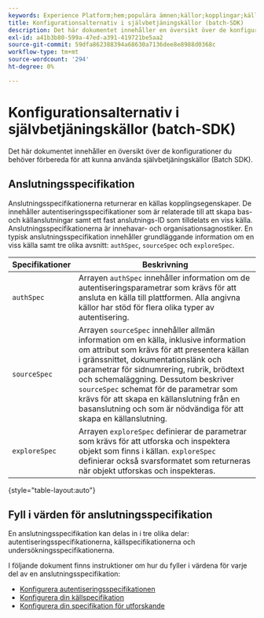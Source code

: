 ```yaml
---
keywords: Experience Platform;hem;populära ämnen;källor;kopplingar;källkopplingar;källor sdk;sdk;SDK
title: Konfigurationsalternativ i självbetjäningskällor (batch-SDK)
description: Det här dokumentet innehåller en översikt över de konfigurationer du behöver förbereda för att kunna använda självbetjäningskällor (Batch SDK).
exl-id: a41b3b80-599a-47ed-a391-419721be5aa2
source-git-commit: 59dfa862388394a68630a7136dee8e8988d0368c
workflow-type: tm+mt
source-wordcount: '294'
ht-degree: 0%

---
```


# Konfigurationsalternativ i självbetjäningskällor (batch-SDK)

Det här dokumentet innehåller en översikt över de konfigurationer du behöver förbereda för att kunna använda självbetjäningskällor (Batch SDK).

## Anslutningsspecifikation

Anslutningsspecifikationerna returnerar en källas kopplingsegenskaper. De innehåller autentiseringsspecifikationer som är relaterade till att skapa bas- och källanslutningar samt ett fast anslutnings-ID som tilldelats en viss källa. Anslutningsspecifikationerna är innehavar- och organisationsagnostiker. En typisk anslutningsspecifikation innehåller grundläggande information om en viss källa samt tre olika avsnitt: `authSpec`, `sourceSpec` och `exploreSpec`.

| Specifikationer | Beskrivning |
| --- | --- |
| `authSpec` | Arrayen `authSpec` innehåller information om de autentiseringsparametrar som krävs för att ansluta en källa till plattformen. Alla angivna källor har stöd för flera olika typer av autentisering. |
| `sourceSpec` | Arrayen `sourceSpec` innehåller allmän information om en källa, inklusive information om attribut som krävs för att presentera källan i gränssnittet, dokumentationslänk och parametrar för sidnumrering, rubrik, brödtext och schemaläggning. Dessutom beskriver `sourceSpec` schemat för de parametrar som krävs för att skapa en källanslutning från en basanslutning och som är nödvändiga för att skapa en källanslutning. |
| `exploreSpec` | Arrayen `exploreSpec` definierar de parametrar som krävs för att utforska och inspektera objekt som finns i källan. `exploreSpec` definierar också svarsformatet som returneras när objekt utforskas och inspekteras. |

{style="table-layout:auto"}

## Fyll i värden för anslutningsspecifikation

En anslutningsspecifikation kan delas in i tre olika delar: autentiseringsspecifikationerna, källspecifikationerna och undersökningsspecifikationerna.

I följande dokument finns instruktioner om hur du fyller i värdena för varje del av en anslutningsspecifikation:

* [Konfigurera autentiseringsspecifikationen](./authspec.md)
* [Konfigurera din källspecifikation](./sourcespec.md)
* [Konfigurera din specifikation för utforskande](./explorespec.md)
